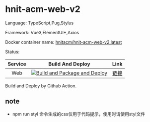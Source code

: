 # hnit-acm-web-v2

Language: TypeScript,Pug,Stylus

Framework: Vue3,ElementUI+,Axios

Docker container
name: [hnitacm/hnit-acm-web-v2:latest](https://hub.docker.com/repository/docker/hnitacm/hnit-acm-web-v2)

Status:

|Service|Build And Deploy|Link|
|:---:|:---:|:---:|
|Web|[![Build and Package and Deploy](https://github.com/hnit-acm/hnit-acm-web-v2/actions/workflows/docker-publish-deploy.yml/badge.svg)](https://github.com/hnit-acm/hnit-acm-web-v2/actions/workflows/docker-publish-deploy.yml)|[链接](http://next.hnitoj.com)|

Build and Deploy by Github Action.

## note
- npm run styl 命令生成的css仅用于代码提示，使用时请使用styl文件
